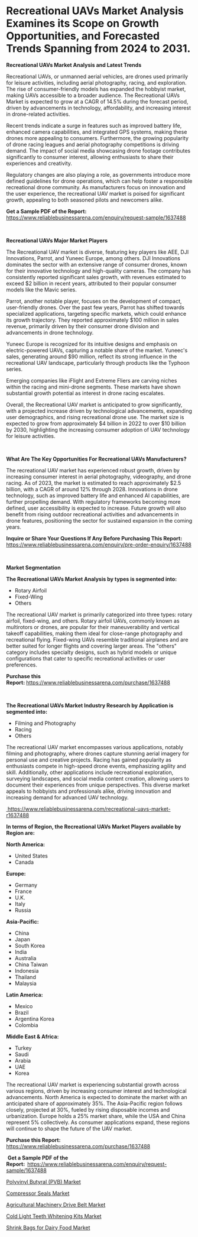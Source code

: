 <p><h1>Recreational UAVs Market Analysis Examines its Scope on Growth Opportunities, and Forecasted Trends Spanning from 2024 to 2031.</h1></p><p><strong>Recreational UAVs Market Analysis and Latest Trends</strong></p>
<p><p>Recreational UAVs, or unmanned aerial vehicles, are drones used primarily for leisure activities, including aerial photography, racing, and exploration. The rise of consumer-friendly models has expanded the hobbyist market, making UAVs accessible to a broader audience. The Recreational UAVs Market is expected to grow at a CAGR of 14.5% during the forecast period, driven by advancements in technology, affordability, and increasing interest in drone-related activities.</p><p>Recent trends indicate a surge in features such as improved battery life, enhanced camera capabilities, and integrated GPS systems, making these drones more appealing to consumers. Furthermore, the growing popularity of drone racing leagues and aerial photography competitions is driving demand. The impact of social media showcasing drone footage contributes significantly to consumer interest, allowing enthusiasts to share their experiences and creativity.</p><p>Regulatory changes are also playing a role, as governments introduce more defined guidelines for drone operations, which can help foster a responsible recreational drone community. As manufacturers focus on innovation and the user experience, the recreational UAV market is poised for significant growth, appealing to both seasoned pilots and newcomers alike.</p></p>
<p><strong>Get a Sample PDF of the Report:&nbsp;</strong> <a href="https://www.reliablebusinessarena.com/enquiry/request-sample/1637488?utm_campaign=1552&utm_medium=2&utm_source=Github&utm_content=ia&utm_term=11102024&utm_id=recreational-uavs">https://www.reliablebusinessarena.com/enquiry/request-sample/1637488</a></p>
<p>&nbsp;</p>
<p><strong>Recreational UAVs Major Market Players</strong></p>
<p><p>The Recreational UAV market is diverse, featuring key players like AEE, DJI Innovations, Parrot, and Yuneec Europe, among others. DJI Innovations dominates the sector with an extensive range of consumer drones, known for their innovative technology and high-quality cameras. The company has consistently reported significant sales growth, with revenues estimated to exceed $2 billion in recent years, attributed to their popular consumer models like the Mavic series.</p><p>Parrot, another notable player, focuses on the development of compact, user-friendly drones. Over the past few years, Parrot has shifted towards specialized applications, targeting specific markets, which could enhance its growth trajectory. They reported approximately $100 million in sales revenue, primarily driven by their consumer drone division and advancements in drone technology.</p><p>Yuneec Europe is recognized for its intuitive designs and emphasis on electric-powered UAVs, capturing a notable share of the market. Yuneec's sales, generating around $90 million, reflect its strong influence in the recreational UAV landscape, particularly through products like the Typhoon series.</p><p>Emerging companies like iFlight and Extreme Fliers are carving niches within the racing and mini-drone segments. These markets have shown substantial growth potential as interest in drone racing escalates.</p><p>Overall, the Recreational UAV market is anticipated to grow significantly, with a projected increase driven by technological advancements, expanding user demographics, and rising recreational drone use. The market size is expected to grow from approximately $4 billion in 2022 to over $10 billion by 2030, highlighting the increasing consumer adoption of UAV technology for leisure activities.</p></p>
<p>&nbsp;</p>
<p><strong>What Are The Key Opportunities For Recreational UAVs Manufacturers?</strong></p>
<p><p>The recreational UAV market has experienced robust growth, driven by increasing consumer interest in aerial photography, videography, and drone racing. As of 2023, the market is estimated to reach approximately $2.5 billion, with a CAGR of around 12% through 2028. Innovations in drone technology, such as improved battery life and enhanced AI capabilities, are further propelling demand. With regulatory frameworks becoming more defined, user accessibility is expected to increase. Future growth will also benefit from rising outdoor recreational activities and advancements in drone features, positioning the sector for sustained expansion in the coming years.</p></p>
<p><strong>Inquire or Share Your Questions If Any Before Purchasing This Report:</strong> <a href="https://www.reliablebusinessarena.com/enquiry/pre-order-enquiry/1637488?utm_campaign=1552&utm_medium=2&utm_source=Github&utm_content=ia&utm_term=11102024&utm_id=recreational-uavs">https://www.reliablebusinessarena.com/enquiry/pre-order-enquiry/1637488</a></p>
<p>&nbsp;</p>
<p><strong>Market Segmentation</strong></p>
<p><strong>The Recreational UAVs Market Analysis by types is segmented into:</strong></p>
<p><ul><li>Rotary Airfoil</li><li>Fixed-Wing</li><li>Others</li></ul></p>
<p><p>The recreational UAV market is primarily categorized into three types: rotary airfoil, fixed-wing, and others. Rotary airfoil UAVs, commonly known as multirotors or drones, are popular for their maneuverability and vertical takeoff capabilities, making them ideal for close-range photography and recreational flying. Fixed-wing UAVs resemble traditional airplanes and are better suited for longer flights and covering larger areas. The "others" category includes specialty designs, such as hybrid models or unique configurations that cater to specific recreational activities or user preferences.</p></p>
<p><strong>Purchase this Report:&nbsp;</strong><a href="https://www.reliablebusinessarena.com/purchase/1637488?utm_campaign=1552&utm_medium=2&utm_source=Github&utm_content=ia&utm_term=11102024&utm_id=recreational-uavs">https://www.reliablebusinessarena.com/purchase/1637488</a></p>
<p>&nbsp;</p>
<p><strong>The Recreational UAVs Market Industry Research by Application is segmented into:</strong></p>
<p><ul><li>Filming and Photography</li><li>Racing</li><li>Others</li></ul></p>
<p><p>The recreational UAV market encompasses various applications, notably filming and photography, where drones capture stunning aerial imagery for personal use and creative projects. Racing has gained popularity as enthusiasts compete in high-speed drone events, emphasizing agility and skill. Additionally, other applications include recreational exploration, surveying landscapes, and social media content creation, allowing users to document their experiences from unique perspectives. This diverse market appeals to hobbyists and professionals alike, driving innovation and increasing demand for advanced UAV technology.</p></p>
<p><a href="https://www.reliablebusinessarena.com/recreational-uavs-market-r1637488?utm_campaign=1552&utm_medium=2&utm_source=Github&utm_content=ia&utm_term=11102024&utm_id=recreational-uavs">&nbsp;https://www.reliablebusinessarena.com/recreational-uavs-market-r1637488</a></p>
<p><strong>In terms of Region, the Recreational UAVs Market Players available by Region are:</strong></p>
<p>
    <p> <strong> North America: </strong>
        <ul>
            <li>United States</li>
            <li>Canada</li>
        </ul>
        </p> 
    <p> <strong> Europe: </strong>
        <ul>
            <li>Germany</li>
            <li>France</li>
            <li>U.K.</li>
            <li>Italy</li>
            <li>Russia</li>
        </ul>
        </p> 
    <p> <strong> Asia-Pacific: </strong>
        <ul>
            <li>China</li>
            <li>Japan</li>
            <li>South Korea</li>
            <li>India</li>
            <li>Australia</li>
            <li>China Taiwan</li>
            <li>Indonesia</li>
            <li>Thailand</li>
            <li>Malaysia</li>
        </ul>
        </p> 
    <p> <strong> Latin America: </strong>
        <ul>
            <li>Mexico</li>
            <li>Brazil</li>
            <li>Argentina Korea</li>
            <li>Colombia</li>
        </ul>
        </p> 
    <p> <strong> Middle East & Africa: </strong>
        <ul>
            <li>Turkey</li>
            <li>Saudi</li>
            <li>Arabia</li>
            <li>UAE</li>
            <li>Korea</li>
        </ul>
    </p>
    </p>
<p><p>The recreational UAV market is experiencing substantial growth across various regions, driven by increasing consumer interest and technological advancements. North America is expected to dominate the market with an anticipated share of approximately 35%. The Asia-Pacific region follows closely, projected at 30%, fueled by rising disposable incomes and urbanization. Europe holds a 25% market share, while the USA and China represent 5% collectively. As consumer applications expand, these regions will continue to shape the future of the UAV market.</p></p>
<p><strong>Purchase this Report: </strong><a href="https://www.reliablebusinessarena.com/purchase/1637488?utm_campaign=1552&utm_medium=2&utm_source=Github&utm_content=ia&utm_term=11102024&utm_id=recreational-uavs">https://www.reliablebusinessarena.com/purchase/1637488</a></p>
<p>&nbsp;<strong>Get a Sample PDF of the Report:&nbsp;&nbsp;</strong><a href="https://www.reliablebusinessarena.com/enquiry/request-sample/1637488?utm_campaign=1552&utm_medium=2&utm_source=Github&utm_content=ia&utm_term=11102024&utm_id=recreational-uavs">https://www.reliablebusinessarena.com/enquiry/request-sample/1637488</a></p>
<p><strong></strong></p>
<p><p><a href="https://github.com/WayneGriffin411/Market-Research-Report-List-1/blob/main/polyvinyl-butyral-pvb-market.md?utm_campaign=1552&utm_medium=2&utm_source=Github&utm_content=ia&utm_term=11102024&utm_id=recreational-uavs">Polyvinyl Butyral (PVB) Market</a></p><p><a href="https://www.linkedin.com/pulse/emerging-opportunities-challenges-global-compressor-5zkje?utm_campaign=1552&utm_medium=2&utm_source=Github&utm_content=ia&utm_term=11102024&utm_id=recreational-uavs">Compressor Seals Market</a></p><p><a href="https://www.linkedin.com/pulse/global-agricultural-machinery-drive-belt-market-analysis-jxfzc?utm_campaign=1552&utm_medium=2&utm_source=Github&utm_content=ia&utm_term=11102024&utm_id=recreational-uavs">Agricultural Machinery Drive Belt Market</a></p><p><a href="https://github.com/lambertr3e8v/Market-Research-Report-List-1/blob/main/cold-light-teeth-whitening-kits-market.md?utm_campaign=1552&utm_medium=2&utm_source=Github&utm_content=ia&utm_term=11102024&utm_id=recreational-uavs">Cold Light Teeth Whitening Kits Market</a></p><p><a href="https://www.linkedin.com/pulse/navigating-shrink-bags-dairy-food-market-expert-analysis-forecast-wq2ce?utm_campaign=1552&utm_medium=2&utm_source=Github&utm_content=ia&utm_term=11102024&utm_id=recreational-uavs">Shrink Bags for Dairy Food Market</a></p></p>